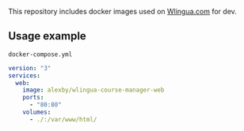 This repository includes docker images used on [Wlingua.com](http://www.wlingua.com) for dev.

## Usage example

`docker-compose.yml`

```yaml
version: "3"
services:
  web:
    image: alexby/wlingua-course-manager-web
    ports:
      - "80:80"
    volumes:
      - ./:/var/www/html/
```
